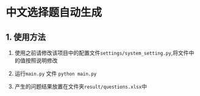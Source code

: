 # 中文选择题自动生成

## 1. 使用方法
1. 使用之前请修改该项目中的配置文件`settings/system_setting.py`,将文件中的值按照说明修改

2. 运行`main.py` 文件
    ```python main.py```

3. 产生的问题结果放置在文件夹`result/questions.xlsx`中